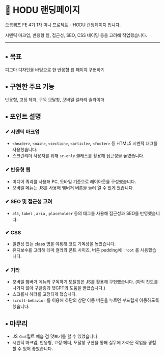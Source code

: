 # 📌 HODU 랜딩페이지

오름캠프 FE 4기 1차 미니 프로젝트 - HODU 랜딩페이지 입니다.

시멘틱 마크업, 반응형 웹, 접근성, SEO, CSS 네이밍 등을 고려해 작업했습니다.

---

## ▪ 목표

피그마 디자인을 바탕으로 한 반응형 웹 페이지 구현하기


## ▪ 구현한 주요 기능

반응형, 고정 헤더, 구독 모달창, 모바일 갤러리 슬라이더


## ▪ 포인트 설명


### ✔ 시멘틱 마크업

- `<header>`, `<main>`, `<section>`, `<article>`, `<footer>` 등 HTML5 시멘틱 태그를 사용했습니다.
- 스크린리더 사용자를 위해 `sr-only` 클래스를 활용해 접근성을 높였습니다.

### ✔ 반응형 웹

- 미디어 쿼리를 사용해 PC, 모바일 기준으로 레이아웃을 구성했습니다.
- 모바일 메뉴는 JS를 사용해 햄버거 버튼을 눌러 열 수 있게 했습니다.

### ✔ SEO 및 접근성 고려

- `alt`, `label` , `aria` , `placeholder` 등의 태그를 사용해 접근성과 SEO를 반영했습니다.

### ✔ CSS

- 일관성 있는 class 명을 이용해 코드 가독성을 높였습니다.
- 유지보수를 고려해 테마 컬러와 폰트 사이즈, 버튼 padding에  `:root` 를 사용했습니다.

### ✔ 기타

- 모바일 햄버거 메뉴와 구독하기 모달창은 JS를 활용해 구현했습니다. (아직 진도를 나가지 않아 구글링과 챗GPT의 도움을 받았습니다.)
- 스크롤시 헤더를 고정되게 했습니다.
- `scroll-behavior` 를 이용해 하단의 상단 이동 버튼을 누르면 부드럽게 이동하도록 했습니다.


## ▪ 마무리

- JS 스크립트 예습 겸 맛보기를 할 수 있었습니다.
- 시멘틱 마크업, 반응형, 고정 헤더, 모달창 구현을 통해 실무에 가까운 작업을 경험할 수 있어 좋았습니다.
